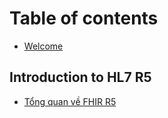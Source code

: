 # Table of contents

* [Welcome](README.md)

## Introduction to HL7 R5

* [Tổng quan về FHIR R5](introduction-to-hl7-r5/tong-quan-ve-fhir-r5.md)
